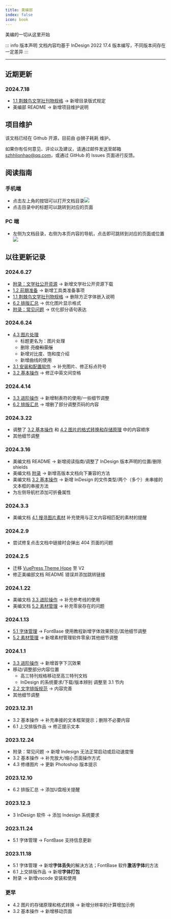 ```yaml
---
title: 美编部
index: false
icon: book
---
```


美编的一切从这里开始

::: info 版本声明
文档内容均基于 InDesign 2022 17.4 版本编写，不同版本间存在一定差异
:::

---
## 近期更新
### 2024.7.18
- [1.1 荆棘鸟文学社刊物规格](ChapterNo1/1.1.md#目录) -> 新增目录版式规定
- 美编部 README -> 新增项目维护说明

## 项目维护
该文档已经在 Github 开源，目前由 @狮子耗耗 维护。

如果你有任何意见、评论以及建议，请通过邮件发送至邮箱 szhhlionhao@qq.com，或通过 GitHub 的 Issues 页面进行反馈。

## 阅读指南
### 手机端
- 点击左上角的按钮可以打开文档目录![](assets/recording.gif)
- 点击目录中的标题可以跳转到对应的页面

### PC 端
- 左侧为文档目录，右侧为本页内容的导航，点击即可跳转到对应的页面或位置![](assets/image/README-1710520319220.jpeg)

## 以往更新记录
### 2024.6.27
- [附录：文学社公开资源](Appendix/resource.md) -> 新增文学社公开资源下载
- [1.2 前期准备](ChapterNo1/1.2.md#工具类) -> 新增工具类准备事项
- [1.1 荆棘鸟文学社刊物规格](ChapterNo1/1.1.md) -> 删除方正字体嵌入说明
- [6.2 排版汇总](ChapterNo6/6.2.md) -> 优化图片显示格式
- [附录：常见问题](Appendix/question.md) -> 优化部分语句表达
### 2024.6.24
- [4.3 图片处理](ChapterNo4/4.3.md)
    - 标题更名为：图片处理
    - 删除 ~~亮度和蒙版~~
    - 新增对比度、饱和度介绍
    - 新增曲线的使用
- [3.1 安装和配置软件](ChapterNo3/3.1.md) -> 补充图片、修正标点符号
- [3.2 基本操作](ChapterNo3/3.2.md) -> 修正中英文间空格
### 2024.4.14
- [3.3 进阶操作](ChapterNo3/3.3.md#制表符) -> 新增制表符的使用/一些细节调整
- [6.2 排版汇总](ChapterNo6/6.2.md) -> 增删了部分调整页码的内容
### 2024.3.22
- 调整了 [3.2 基本操作](ChapterNo3/3.2.md) 和 [4.2 图片的格式转换和存储原理](ChapterNo4/4.2.md) 中的内容顺序
- 其他细节调整
### 2024.3.16
- 美编文档 README -> 新增阅读指南/调整了 InDesign 版本声明的位置/删除 shields
- 美编文档 [附录](Appendix/question.md#高版本文档向下兼容) -> 新增高版本文档向下兼容的方法
- 美编文档 [3.2 基本操作](ChapterNo3/3.2.md) -> 新增 InDesign 的文件类型/两个（多个）未串接的文本框的串接方法
- 为左侧导航栏添加可折叠属性
### 2024.3.3
- 美编文档 [4.1 搜寻图片素材](ChapterNo4/4.1.md) 补充使用与正文内容相匹配的素材的提醒
### 2024.2.9
- 尝试修复点击文档中链接时会弹出 404 页面的问题
### 2024.2.5
- 迁移 [VuePress Theme Hope](https://theme-hope.vuejs.press/zh/) 至 V2
- 修正美编部文档 README 错误并添加跳转链接
### 2024.1.22
- 美编文档 [3.3 进阶操作](ChapterNo3/3.3.md#参考线) -> 补充参考线的使用
- 美编文档 [5.2 素材管理](ChapterNo5/5.2.md#零泉推荐) -> 补充零泉存在的问题
### 2024.1.13
- [5.1 字体管理](ChapterNo5/5.1.md#快捷预览字体效果) -> FontBase 使用教程新增字体效果预览/其他细节调整
- [5.2 素材管理](ChapterNo5/5.2.md#零泉推荐) -> 新增素材管理软件零泉/其他细节调整
### 2024.1.1
- [3.3 进阶操作](ChapterNo3/3.3.md#首字下沉) -> 新增首字下沉效果
- 移动/调整部分内容位置
  - 高三特刊规格移动至高三特刊文档
  - InDesign 的系统要求/下载/版本辨别 调整至 3.1 节内
- [2.2 文字排版规范](ChapterNo2/2.2.md) -> 内容完善
- 其他细节调整
### 2023.12.31
- 3.2 基本操作 -> 补充串接的文本框架提示；删除不必要内容
- 6.1 上交排版作品 -> 修正提示文本
### 2023.12.24
- 附录：常见问题 -> 新增 Indesign 无法正常启动或启动速度慢
- 3.2 基本操作 -> 补充放大/缩小页面操作方式
- 4.3 修缮图片 -> 更新 Photoshop 版本提示
### 2023.12.10
- 6.2 排版汇总 -> 添加U盘相关提醒
### 2023.12.3
- 3 InDesign 软件 -> 添加 Indesign 系统要求
### 2023.11.24
- 5.1 字体管理 -> FontBase 支持信息更新
### 2023.11.18
- 5.1 字体管理 -> 新增**字体丢失**的解决方法；FontBase 软件**激活字体**的方法
- 6.1 上交排版作品 -> 新增**字体打包**
- 附录 -> 新增vscode 安装和使用
### 更早
- 4.2 图片的存储原理和格式转换 -> 新增分辨率的计算增加示例
- 3.2 基本操作 -> 新增移动页面
